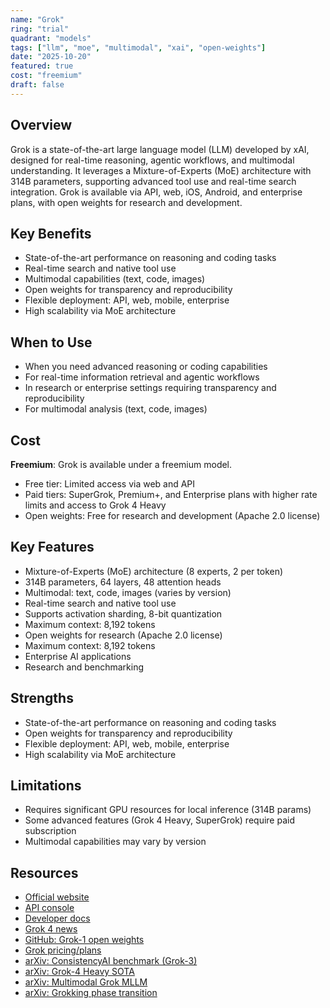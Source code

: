 ```yaml
---
name: "Grok"
ring: "trial"
quadrant: "models"
tags: ["llm", "moe", "multimodal", "xai", "open-weights"]
date: "2025-10-20"
featured: true
cost: "freemium"
draft: false
---
```


## Overview
Grok is a state-of-the-art large language model (LLM) developed by xAI, designed for real-time reasoning, agentic workflows, and multimodal understanding. It leverages a Mixture-of-Experts (MoE) architecture with 314B parameters, supporting advanced tool use and real-time search integration. Grok is available via API, web, iOS, Android, and enterprise plans, with open weights for research and development.

## Key Benefits
- State-of-the-art performance on reasoning and coding tasks
- Real-time search and native tool use
- Multimodal capabilities (text, code, images)
- Open weights for transparency and reproducibility
- Flexible deployment: API, web, mobile, enterprise
- High scalability via MoE architecture

## When to Use
- When you need advanced reasoning or coding capabilities
- For real-time information retrieval and agentic workflows
- In research or enterprise settings requiring transparency and reproducibility
- For multimodal analysis (text, code, images)


## Cost
**Freemium**: Grok is available under a freemium model.
- Free tier: Limited access via web and API
- Paid tiers: SuperGrok, Premium+, and Enterprise plans with higher rate limits and access to Grok 4 Heavy
- Open weights: Free for research and development (Apache 2.0 license)

## Key Features
- Mixture-of-Experts (MoE) architecture (8 experts, 2 per token)
- 314B parameters, 64 layers, 48 attention heads
- Multimodal: text, code, images (varies by version)
- Real-time search and native tool use
- Supports activation sharding, 8-bit quantization
- Maximum context: 8,192 tokens
- Open weights for research (Apache 2.0 license)
- Maximum context: 8,192 tokens
- Enterprise AI applications
- Research and benchmarking

## Strengths
- State-of-the-art performance on reasoning and coding tasks
- Open weights for transparency and reproducibility
- Flexible deployment: API, web, mobile, enterprise
- High scalability via MoE architecture

## Limitations
- Requires significant GPU resources for local inference (314B params)
- Some advanced features (Grok 4 Heavy, SuperGrok) require paid subscription
- Multimodal capabilities may vary by version

## Resources
- [Official website](https://grok.x.ai/)
- [API console](https://console.x.ai/)
- [Developer docs](https://docs.x.ai/)
- [Grok 4 news](https://x.ai/news/grok-4)
- [GitHub: Grok-1 open weights](https://github.com/xai-org/grok-1)
- [Grok pricing/plans](https://grok.com/plans)
- [arXiv: ConsistencyAI benchmark (Grok-3)](https://arxiv.org/abs/2510.13852)
- [arXiv: Grok-4 Heavy SOTA](https://arxiv.org/abs/2510.08591)
- [arXiv: Multimodal Grok MLLM](https://arxiv.org/abs/2510.04281)
- [arXiv: Grokking phase transition](https://arxiv.org/abs/2509.21519)
